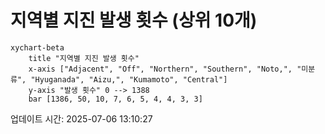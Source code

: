 # 지역별 지진 발생 횟수 (상위 10개)

```mermaid
xychart-beta
    title "지역별 지진 발생 횟수"
    x-axis ["Adjacent", "Off", "Northern", "Southern", "Noto,", "미분류", "Hyuganada", "Aizu,", "Kumamoto", "Central"]
    y-axis "발생 횟수" 0 --> 1388
    bar [1386, 50, 10, 7, 6, 5, 4, 4, 3, 3]
```

업데이트 시간: 2025-07-06 13:10:27
